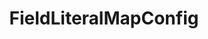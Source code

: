 ---
optionsClassName: FieldLiteralMapConfig
optionsClassFullName: MigrationTools._EngineV1.Configuration.FieldMap.FieldLiteralMapConfig
configurationSamples:
- name: default
  description: 
  code: >-
    {
      "$type": "FieldLiteralMapConfig",
      "WorkItemTypeName": "*",
      "targetField": "System.Status",
      "value": "New"
    }
  sampleFor: MigrationTools._EngineV1.Configuration.FieldMap.FieldLiteralMapConfig
description: Sets a field on the `target` to b a specific value.
className: FieldLiteralMapConfig
typeName: FieldMaps
architecture: v1
options:
- parameterName: targetField
  type: String
  description: missng XML code comments
  defaultValue: missng XML code comments
- parameterName: value
  type: String
  description: missng XML code comments
  defaultValue: missng XML code comments
- parameterName: WorkItemTypeName
  type: String
  description: missng XML code comments
  defaultValue: missng XML code comments
status: ready
processingTarget: Work Item Field
classFile: /src/MigrationTools/_EngineV1/Configuration/FieldMap/FieldLiteralMapConfig.cs
optionsClassFile: /src/MigrationTools/_EngineV1/Configuration/FieldMap/FieldLiteralMapConfig.cs

redirectFrom: []
layout: reference
toc: true
permalink: /Reference/v1/FieldMaps/FieldLiteralMapConfig/
title: FieldLiteralMapConfig
categories:
- FieldMaps
- v1
topics:
- topic: notes
  path: ../../../../../docs/Reference/v1/FieldMaps/FieldLiteralMapConfig-notes.md
  exists: false
  markdown: ''
- topic: introduction
  path: ../../../../../docs/Reference/v1/FieldMaps/FieldLiteralMapConfig-introduction.md
  exists: false
  markdown: ''

---